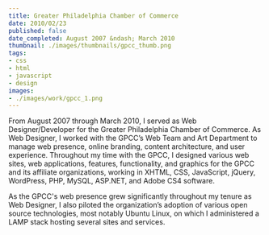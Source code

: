 ```yaml
---
title: Greater Philadelphia Chamber of Commerce
date: 2010/02/23
published: false
date_completed: August 2007 &ndash; March 2010
thumbnail: ./images/thumbnails/gpcc_thumb.png
tags:
- css
- html
- javascript
- design
images:
- ./images/work/gpcc_1.png
---
```


From August 2007 through March 2010, I served as Web Designer/Developer for the Greater Philadelphia Chamber of Commerce. As Web Designer, I worked with the GPCC’s Web Team and Art Department to manage web presence, online branding, content architecture, and user experience. Throughout my time with the GPCC, I designed various web sites, web applications, features, functionality, and graphics for the GPCC and its affiliate organizations, working in XHTML, CSS, JavaScript, jQuery, WordPress, PHP, MySQL, ASP.NET, and Adobe CS4 software.

As the GPCC's web presence grew significantly throughout my tenure as Web Designer, I also piloted the organization’s adoption of various open source technologies, most notably Ubuntu Linux, on which I administered a LAMP stack hosting several sites and services.
